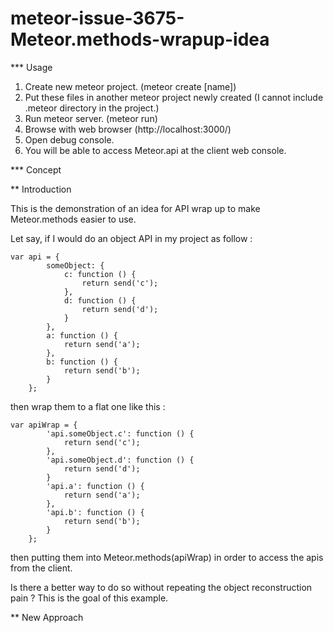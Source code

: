 # meteor-issue-3675-Meteor.methods-wrapup-idea

*** Usage

1. Create new meteor project. (meteor create [name])
2. Put these files in another meteor project newly created (I cannot include .meteor directory in the project.)
3. Run meteor server. (meteor run)
4. Browse with web browser (http://localhost:3000/)
5. Open debug console.
6. You will be able to access Meteor.api at the client web console.

*** Concept

** Introduction

This is the demonstration of an idea for API wrap up to make Meteor.methods easier to use.

Let say, if I would do an object API in my project as follow :
```
var api = {
        someObject: {
            c: function () {
                return send('c');
            },
            d: function () {
                return send('d');
            }
        },
        a: function () {
            return send('a');
        },
        b: function () {
            return send('b');
        }
    };
```

then wrap them to a flat one like this :

```
var apiWrap = {
        'api.someObject.c': function () {
            return send('c');
        },
        'api.someObject.d': function () {
            return send('d');
        }
        'api.a': function () {
            return send('a');
        },
        'api.b': function () {
            return send('b');
        }
    };
```

then putting them into Meteor.methods(apiWrap) in order to access the apis from the client.

Is there a better way to do so without repeating the object reconstruction pain ? This is the goal of this example.

** New Approach

